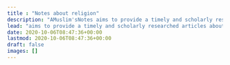 ```yaml
---
title : "Notes about religion"
description: "AMuslim'sNotes aims to provide a timely and scholarly researched articles about religion in general, this is not only limited to Islam, instead it also tackles Christianity, and Judaism. This site is authored by Al-Ahmadgaid B. Asaad."
lead: "aims to provide a timely and scholarly researched articles about religion in general, this is not only limited to Islam, instead it also tackles Christianity, and Judaism."
date: 2020-10-06T08:47:36+00:00
lastmod: 2020-10-06T08:47:36+00:00
draft: false
images: []
---
```

